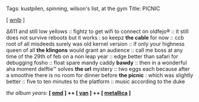 Tags: kustpilen, spinning, wilson's list, at the gym
Title: PICNIC
  
[ [wnlb](https://maps.app.goo.gl/1g24VF7mRbTMkZ7k6?g_st=com.google.maps.preview.copy) ]

∆611 and still low yellows :: fightz to get wifi to connect on oldfejo® :: it still does not survive reboots but it works : so keepz **the cable** for now :: ccb root of all misdeeds surely was old kernel version :: if only your highness queen of all **the klingons** would grant an audience :: call me boss at any time of the 29th of feb on a non leap year :: edge better than safari for debugging fosho :: float spare mandy caddy **bawdy** :: then in a wonderful aha moment delftie™ solves **the url** mystery :: two eggs each because after a smoothie there is no room for dinner before **the picnic** : which was slightly better :: five to ten minutes to the platform :: music according to the duke  
  
_the album years:_ **[ [omd](https://rateyourmusic.com/release/album/omddazzlee-ships/) ] ++ [ [van](https://rateyourmusic.com/release/album/van-morrison/inarticulate-speech-of-the-heart/) ] ++ [ [metallica](https://rateyourmusic.com/release/album/metallica/kill-em-all/) ]**  
